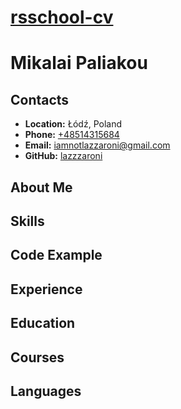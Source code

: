 # **[rsschool-cv](https://lazzzaroni.github.io/rsschool-cv/)**

# **Mikalai Paliakou**

## **Contacts**

- **Location:** Łódź, Poland
- **Phone:** [+48514315684](tel:+48514315684)
- **Email:** [iamnotlazzaroni@gmail.com](mailto:iamnotlazzaroni@gmail.com)
- **GitHub:** [lazzzaroni](https://github.com/lazzzaroni)

## **About Me**

## **Skills**

## **Code Example**

## **Experience**

## **Education**

## **Courses**

## **Languages**
